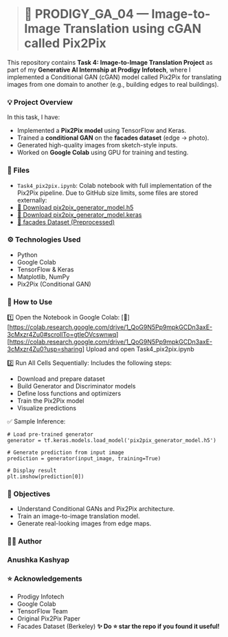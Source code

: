 > # **🚀 PRODIGY_GA_04 — Image-to-Image Translation using cGAN called Pix2Pix**

This repository contains **Task 4: Image-to-Image Translation Project** as part of my **Generative AI Internship at Prodigy Infotech**, where I implemented a Conditional GAN (cGAN) model called Pix2Pix for translating images from one domain to another (e.g., building edges to real buildings).


### **💡 Project Overview**

In this task, I have:

- Implemented a **Pix2Pix model** using TensorFlow and Keras.
- Trained a **conditional GAN** on the **facades dataset** (edge → photo).
- Generated high-quality images from sketch-style inputs.
- Worked on **Google Colab** using GPU for training and testing.

### **📄 Files**
- `Task4_pix2pix.ipynb`: Colab notebook with full implementation of the Pix2Pix pipeline.
Due to GitHub size limits, some files are stored externally:
- [🔗 Download pix2pix_generator_model.h5](https://drive.google.com/file/d/1G24H35qu0cjMcYdPRTg1hCYhP1U0yWeY/view?usp=sharing)
- [🔗 Download pix2pix_generator_model.keras](https://drive.google.com/file/d/11o2W3p_aXUlYB1KrX3WCJrr1Vln-qFbB/view?usp=sharing)
- [🔗 facades Dataset (Preprocessed)](https://drive.google.com/file/d/1k6VjFTZKp9-Qm6ALvUhAUF9fCnuNgT-6/view?usp=sharing)

### **⚙️ Technologies Used**

- Python
- Google Colab
- TensorFlow & Keras
- Matplotlib, NumPy
- Pix2Pix (Conditional GAN)

### **💬 How to Use**

1️⃣ Open the Notebook in Google Colab: 
[🔗][https://colab.research.google.com/drive/1_QoG9N5Pp9mpkGCDn3axE-3cMxzr4Zu0#scrollTo=gtleOVcswnwq]
[https://colab.research.google.com/drive/1_QoG9N5Pp9mpkGCDn3axE-3cMxzr4Zu0?usp=sharing]
Upload and open Task4_pix2pix.ipynb

2️⃣ Run All Cells Sequentially:
Includes the following steps:
  - Download and prepare dataset
  - Build Generator and Discriminator models
  - Define loss functions and optimizers
  - Train the Pix2Pix model
  - Visualize predictions

✅ Sample Inference:
```
# Load pre-trained generator
generator = tf.keras.models.load_model('pix2pix_generator_model.h5')

# Generate prediction from input image
prediction = generator(input_image, training=True)

# Display result
plt.imshow(prediction[0])

```

### **🎯 Objectives**

- Understand Conditional GANs and Pix2Pix architecture.
- Train an image-to-image translation model.
- Generate real-looking images from edge maps.

### **👩‍💻 Author**

### **Anushka Kashyap**

### **⭐ Acknowledgements**

- Prodigy Infotech
- Google Colab
- TensorFlow Team
- Original Pix2Pix Paper
- Facades Dataset (Berkeley)
**✨ Do ⭐ star the repo if you found it useful!**
